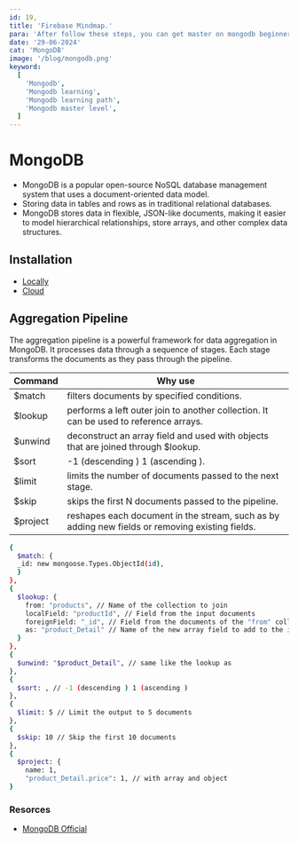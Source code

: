 ```yaml
---
id: 19,
title: 'Firebase Mindmap.'
para: 'After follow these steps, you can get master on mongodb beginner to master level.'
date: '29-06-2024'
cat: 'MongoDB'
image: '/blog/mongodb.png'
keyword:
  [
    'Mongodb',
    'Mongodb learning',
    'Mongodb learning path',
    'Mongodb master level',
  ]
---
```


# MongoDB

- MongoDB is a popular open-source NoSQL database management system that uses a document-oriented data model.
- Storing data in tables and rows as in traditional relational databases.
- MongoDB stores data in flexible, JSON-like documents, making it easier to model hierarchical relationships, store arrays, and other complex data structures.

## Installation

- [Locally](https://www.mongodb.com/try/download/community)
- [Cloud](https://www.mongodb.com/cloud/atlas/register)

## Aggregation Pipeline

The aggregation pipeline is a powerful framework for data aggregation in MongoDB. It processes data through a sequence of stages. Each stage transforms the documents as they pass through the pipeline.

| Command  | Why use                                                                                         |
| -------- | ----------------------------------------------------------------------------------------------- |
| $match   | filters documents by specified conditions.                                                      |
| $lookup  | performs a left outer join to another collection. It can be used to reference arrays.           |
| $unwind  | deconstruct an array field and used with objects that are joined through $lookup.               |
| $sort    | -1 (descending ) 1 (ascending ).                                                                |
| $limit   | limits the number of documents passed to the next stage.                                        |
| $skip    | skips the first N documents passed to the pipeline.                                             |
| $project | reshapes each document in the stream, such as by adding new fields or removing existing fields. |

```bash
{
  $match: {
  _id: new mongoose.Types.ObjectId(id),
  }
},
{
  $lookup: {
    from: "products", // Name of the collection to join
    localField: "productId", // Field from the input documents
    foreignField: "_id", // Field from the documents of the "from" collection
    as: "product_Detail" // Name of the new array field to add to the input documents
  }
},
{
  $unwind: "$product_Detail", // same like the lookup as
},
{
  $sort: , // -1 (descending ) 1 (ascending )
},
{
  $limit: 5 // Limit the output to 5 documents
},
{
  $skip: 10 // Skip the first 10 documents
},
{
  $project: {
    name: 1,
    "product_Detail.price": 1, // with array and object
}
```

### Resorces

- [MongoDB Official](https://www.mongodb.com/docs/drivers/)
